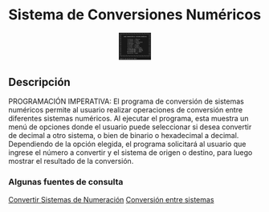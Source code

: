 # Sistema de Conversiones Numéricos

<div align="center">
  <img src="assets/images/image.png" width="64" alt="Menu Conversiones" />
</div>

<!-- <br />
--- -->

## Descripción

PROGRAMACIÓN IMPERATIVA: El programa de conversión de sistemas numéricos permite al usuario realizar operaciones de conversión entre diferentes sistemas numéricos. Al ejecutar el programa, esta muestra un menú  de opciones donde el usuario puede seleccionar si desea convertir de decimal a otro sistema, o bien  de binario o hexadecimal a decimal. Dependiendo de la opción elegida, el programa solicitará al usuario que ingrese el número a convertir y el sistema de origen o destino, para luego mostrar el resultado de la conversión.

<!-- ### 
***         MENÚ CONVERSIÓN DE SISTEMAS NUMÉRICOS *** 
1. Conversión binario – decimal 
2. Conversión decimal – binario 
3. Conversión decimal – octal 
4. Conversión octal – decimal 
5. Conversión decimal – hexadecimal 
6. Conversión hexadecimal – decimal 
7. Conversión octal – hexadecimal 
8. Conversión hexadecimal – octal 
9. Conversión hexadecimal – binario 
10. Conversión octal -binario 
11. Salida
 -->

### Algunas fuentes de consulta

[Convertir Sistemas de Numeración](https://www.mathepower.com/es/sistemas_de_numeracion.php)
[Conversión entre sistemas](https://www.aulafacil.com/cursos/hardware/arquitectura-de-computadores/conversion-entre-sistemas-l33098#:~:text=Para%20convertir%20desde%20el%20sistema,entera%20se%20anota%20el%20residuo)
